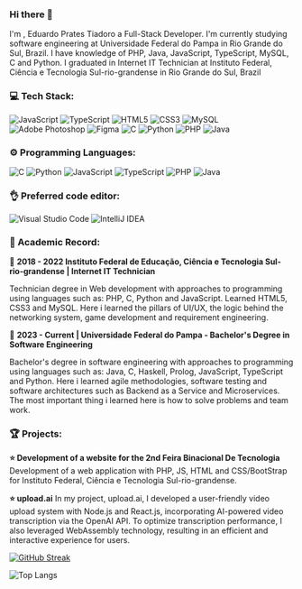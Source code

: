 ### Hi there 👋
I'm , Eduardo Prates Tiadoro a Full-Stack Developer. I'm currently studying software engineering at Universidade Federal do Pampa in Rio Grande do Sul, Brazil. I have knowledge of PHP, Java, JavaScript, TypeScript, MySQL, C and Python. I graduated in Internet IT Technician at Instituto Federal, Ciência e Tecnologia Sul-rio-grandense in Rio Grande do Sul, Brazil

### 💻 Tech Stack:
![JavaScript](https://img.shields.io/badge/JavaScript-000?style=for-the-badge&logo=javascript) ![TypeScript](https://img.shields.io/badge/TypeScript-000?style=for-the-badge&logo=typescript) ![HTML5](https://img.shields.io/badge/HTML5-000?style=for-the-badge&logo=html5) ![CSS3](https://img.shields.io/badge/CSS3-000?style=for-the-badge&logo=css3&logoColor=264CE4) ![MySQL](https://img.shields.io/badge/MySql-000?style=for-the-badge&logo=mysql&logoColor=white) ![Adobe Photoshop](https://img.shields.io/badge/PhotoShop-000?style=for-the-badge&logo=adobephotoshop) ![Figma](https://img.shields.io/badge/Figma-000?style=for-the-badge&logo=figma&logoColor=white) ![C](https://img.shields.io/badge/C-000?style=for-the-badge&logo=c&logoColor=white) ![Python](https://img.shields.io/badge/Python-000?style=for-the-badge&logo=python) ![PHP](https://img.shields.io/badge/php-000?style=for-the-badge&logo=php) ![Java](https://img.shields.io/badge/Java-000?style=for-the-badge&logo=openjdk)
          
### ⚙️ Programming Languages:
 ![C](https://img.shields.io/badge/C-000?style=for-the-badge&logo=c&logoColor=white) ![Python](https://img.shields.io/badge/Python-000?style=for-the-badge&logo=python) ![JavaScript](https://img.shields.io/badge/JavaScript-000?style=for-the-badge&logo=javascript) ![TypeScript](https://img.shields.io/badge/TypeScript-000?style=for-the-badge&logo=typescript) ![PHP](https://img.shields.io/badge/php-000?style=for-the-badge&logo=php) ![Java](https://img.shields.io/badge/Java-000?style=for-the-badge&logo=openjdk)

### 👌 Preferred code editor:
![Visual Studio Code](https://img.shields.io/badge/VSCODE-000?style=for-the-badge&logo=visual-studio-code) ![IntelliJ IDEA](https://img.shields.io/badge/IntelliJIDEA-000000.svg?style=for-the-badge&logo=intellij-idea&logoColor=white)

### 📖 Academic Record:
📅 **2018 - 2022 Instituto Federal de Educação, Ciência e Tecnologia Sul-rio-grandense | Internet IT Technician**

Technician degree in Web development with approaches to programming using languages such as: PHP, C, Python and JavaScript. Learned HTML5, CSS3 and MySQL. Here i learned the pillars of UI/UX, the logic behind the networking system, game development and requirement engineering.

📅 **2023 - Current | Universidade Federal do Pampa - Bachelor's Degree in Software Engineering**

Bachelor's degree in software engineering with approaches to programming using languages such as: Java, C, Haskell, Prolog, JavaScript, TypeScript and Python. Here i learned agile methodologies, software testing and software architectures such as Backend as a Service and Microservices. The most important thing i learned here is how to solve problems and team work.

### 🏆 Projects:

**⭐ Development of a website for the 2nd Feira Binacional De Tecnologia**
Development of a web application with PHP, JS, HTML and CSS/BootStrap for Instituto Federal, Ciência e Tecnologia Sul-rio-grandense.

**⭐ upload.ai**
In my project, upload.ai, I developed a user-friendly video upload system with Node.js and React.js, incorporating AI-powered video transcription via the OpenAI API. To optimize transcription performance, I also leveraged WebAssembly technology, resulting in an efficient and interactive experience for users.


[![GitHub Streak](https://streak-stats.demolab.com?user=Eduardo-Prates&theme=transparent&hide_border=true&mode=weekly)](https://git.io/streak-stats)

![Top Langs](https://github-readme-stats-git-masterrstaa-rickstaa.vercel.app/api/top-langs/?username=Eduardo-Prates&bg_color=000&border_color=30A3DC&title_color=#006AFF&text_color=FFF) 
